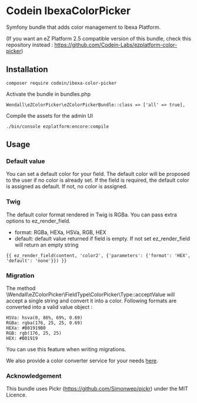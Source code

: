 # Codein IbexaColorPicker

Symfony bundle that adds color management to Ibexa Platform.

(If you want an eZ Platform 2.5 compatible version of this bundle, check this repository instead : https://github.com/Codein-Labs/ezplatform-color-picker)

## Installation

```
composer require codein/ibexa-color-picker
```

Activate the bundle in bundles.php

```
Wendall\eZColorPicker\eZColorPickerBundle::class => ['all' => true],
```

Compile the assets for the admin UI

```
./bin/console ezplatform:encore:compile
```

## Usage

### Default value

You can set a default color for your field. The default color will be proposed to the user if no color is already set.
If the field is required, the default color is assigned as default. If not, no color is assigned.

### Twig

The default color format rendered in Twig is RGBa. You can pass extra options to ez_render_field.

* format:  RGBa, HEXa, HSVa, RGB, HEX
* default:  default value returned if field is empty. If not set ez_render_field will return an empty string

```twig
{{ ez_render_field(content, 'color2', {'parameters': {'format': 'HEX', 'default': 'none'}}) }}
```

### Migration

The method \Wendall\eZColorPicker\FieldType\ColorPicker\Type::acceptValue will accept a single string and convert it into 
a color. Following formats are converted into a valid value object : 

```
HSVa: hsva(0, 86%, 69%, 0.69)
RGBa: rgba(176, 25, 25, 0.69)
HEXa: #B01919B0
RGB: rgb(176, 25, 25)
HEX: #B01919
```

You can use this feature when writing migrations.

We also provide a color converter service for your needs [here](lib/ColorConverter/ColorConverter.php).

### Acknowledgement

This bundle uses Pickr (https://github.com/Simonwep/pickr) under the MIT Licence.
